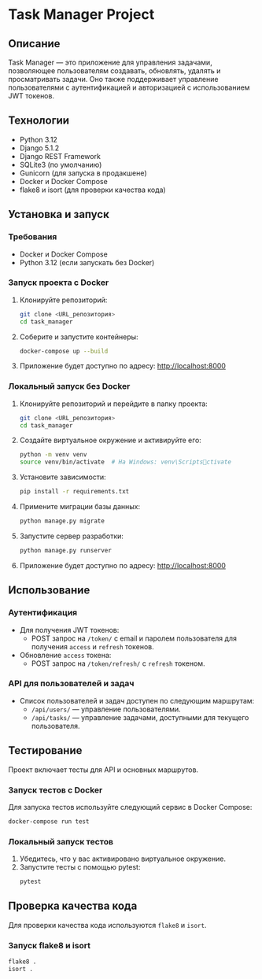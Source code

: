 # Task Manager Project

## Описание
Task Manager — это приложение для управления задачами, позволяющее пользователям создавать, обновлять, удалять и просматривать задачи. Оно также поддерживает управление пользователями с аутентификацией и авторизацией с использованием JWT токенов.

## Технологии
- Python 3.12
- Django 5.1.2
- Django REST Framework
- SQLite3 (по умолчанию)
- Gunicorn (для запуска в продакшене)
- Docker и Docker Compose
- flake8 и isort (для проверки качества кода)

## Установка и запуск

### Требования
- Docker и Docker Compose
- Python 3.12 (если запускать без Docker)

### Запуск проекта с Docker
1. Клонируйте репозиторий:
   ```sh
   git clone <URL_репозитория>
   cd task_manager
   ```

2. Соберите и запустите контейнеры:
   ```sh
   docker-compose up --build
   ```

3. Приложение будет доступно по адресу: [http://localhost:8000](http://localhost:8000)

### Локальный запуск без Docker
1. Клонируйте репозиторий и перейдите в папку проекта:
   ```sh
   git clone <URL_репозитория>
   cd task_manager
   ```

2. Создайте виртуальное окружение и активируйте его:
   ```sh
   python -m venv venv
   source venv/bin/activate  # На Windows: venv\Scriptsctivate
   ```

3. Установите зависимости:
   ```sh
   pip install -r requirements.txt
   ```

4. Примените миграции базы данных:
   ```sh
   python manage.py migrate
   ```

5. Запустите сервер разработки:
   ```sh
   python manage.py runserver
   ```

6. Приложение будет доступно по адресу: [http://localhost:8000](http://localhost:8000)

## Использование

### Аутентификация
- Для получения JWT токенов:
  - POST запрос на `/token/` с email и паролем пользователя для получения `access` и `refresh` токенов.
- Обновление `access` токена:
  - POST запрос на `/token/refresh/` с `refresh` токеном.

### API для пользователей и задач
- Список пользователей и задач доступен по следующим маршрутам:
  - `/api/users/` — управление пользователями.
  - `/api/tasks/` — управление задачами, доступными для текущего пользователя.

## Тестирование
Проект включает тесты для API и основных маршрутов.

### Запуск тестов с Docker
Для запуска тестов используйте следующий сервис в Docker Compose:
```sh
docker-compose run test
```

### Локальный запуск тестов
1. Убедитесь, что у вас активировано виртуальное окружение.
2. Запустите тесты с помощью pytest:
   ```sh
   pytest
   ```

## Проверка качества кода
Для проверки качества кода используются `flake8` и `isort`.

### Запуск flake8 и isort
```sh
flake8 .
isort .
```
